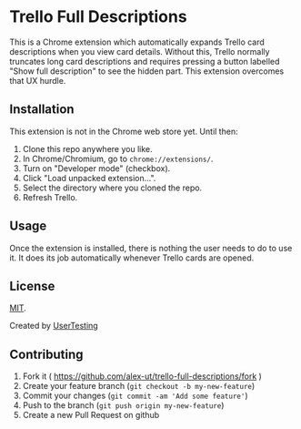 # Trello Full Descriptions

This is a Chrome extension which automatically expands Trello card descriptions
when you view card details.  Without this, Trello normally truncates long card
descriptions and requires pressing a button labelled "Show full description" to
see the hidden part.  This extension overcomes that UX hurdle.

## Installation

This extension is not in the Chrome web store yet.  Until then:

1. Clone this repo anywhere you like.
1. In Chrome/Chromium, go to `chrome://extensions/`.
1. Turn on "Developer mode" (checkbox).
1. Click "Load unpacked extension...".
1. Select the directory where you cloned the repo.
1. Refresh Trello.

## Usage

Once the extension is installed, there is nothing the user needs to do to use
it.  It does its job automatically whenever Trello cards are opened.

## License

[MIT](LICENCE).

Created by [UserTesting](https://usertesting.com)

## Contributing

1. Fork it ( https://github.com/alex-ut/trello-full-descriptions/fork )
2. Create your feature branch (`git checkout -b my-new-feature`)
3. Commit your changes (`git commit -am 'Add some feature'`)
4. Push to the branch (`git push origin my-new-feature`)
5. Create a new Pull Request on github
